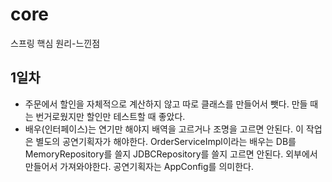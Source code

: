 # core
스프링 핵심 원리-느낀점

## 1일차
- 주문에서 할인을 자체적으로 계산하지 않고 따로 클래스를 만들어서 뺏다.
  만들 때는 번거로웠지만 할인만 테스트할 때 좋았다.
- 배우(인터페이스)는 연기만 해야지 배역을 고르거나 조명을 고르면 안된다. 이 작업은 별도의 공연기획자가 해야한다.
  OrderServiceImpl이라는 배우는 DB를 MemoryRepository를 쓸지 JDBCRepository를 쓸지 고르면 안된다. 외부에서 만들어서 가져와야한다.
  공연기획자는 AppConfig를 의미한다.

